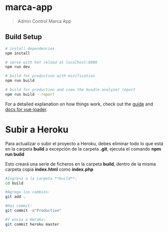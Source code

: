 # marca-app

> Admin Control Marca App

## Build Setup

``` bash
# install dependencies
npm install

# serve with hot reload at localhost:8080
npm run dev

# build for production with minification
npm run build

# build for production and view the bundle analyzer report
npm run build --report
```

For a detailed explanation on how things work, check out the [guide](http://vuejs-templates.github.io/webpack/) and [docs for vue-loader](http://vuejs.github.io/vue-loader).

# Subir a Heroku

Para actualizar o subir el proyecto a Heroku, debes eliminar todo
lo que está en la carpeta **build** a excepción de la carpeta **.git**,
ejecuta el comando **npm run build**

 Esto creará una serie de ficheros en la carpeta **build**, dentro de la
 misma carpeta copia **index.html** como **index.php**

 ``` bash
 #Ingresa a la carpeta **build**:
 cd build

 #Agrega los cambios:
 git add .

 #Haz commit:
 git commit -m"Production"

 #Y envía a Heroku:
 git commit heroku master
 ```
